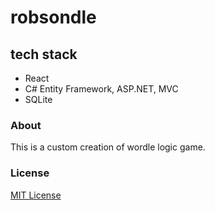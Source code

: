 # robsondle

## tech stack

- React
- C# Entity Framework, ASP.NET, MVC
- SQLite

### About

This is a custom creation of wordle logic game.

### License

[MIT License](./LICENSE)
